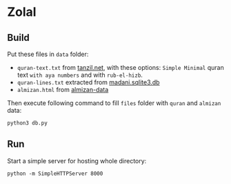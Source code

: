 Zolal
=====

## Build
Put these files in `data` folder:

+ `quran-text.txt` from [tanzil.net](), with these options: `Simple Minimal` quran text `with aya numbers` and with `rub-el-hizb`.
+ `quran-lines.txt` extracted from [madani.sqlite3.db](https://github.com/quran/quran.com-images/blob/master/data/madani.sqlite3.db?raw=true)
+ `almizan.html` from [almizan-data](https://github.com/nournia/almizan-data)

Then execute following command to fill `files` folder with `quran` and `almizan` data:

	python3 db.py

## Run
Start a simple server for hosting whole directory:

	python -m SimpleHTTPServer 8000

